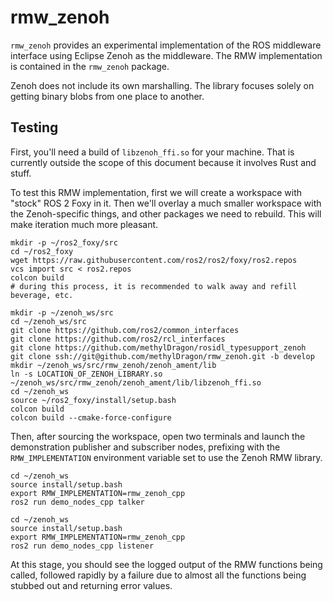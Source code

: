 # rmw_zenoh

`rmw_zenoh` provides an experimental implementation of the ROS middleware interface using Eclipse Zenoh as the middleware.
The RMW implementation is contained in the `rmw_zenoh` package.

Zenoh does not include its own marshalling.
The library focuses solely on getting binary blobs from one place to another.


## Testing

First, you'll need a build of `libzenoh_ffi.so` for your machine.
That is currently outside the scope of this document because it involves Rust and stuff.

To test this RMW implementation, first we will create a workspace with "stock" ROS 2 Foxy in it.
Then we'll overlay a much smaller workspace with the Zenoh-specific things, and other packages we need to rebuild.
This will make iteration much more pleasant.

```shell
mkdir -p ~/ros2_foxy/src
cd ~/ros2_foxy
wget https://raw.githubusercontent.com/ros2/ros2/foxy/ros2.repos
vcs import src < ros2.repos
colcon build
# during this process, it is recommended to walk away and refill beverage, etc.
```

```shell
mkdir -p ~/zenoh_ws/src
cd ~/zenoh_ws/src
git clone https://github.com/ros2/common_interfaces
git clone https://github.com/ros2/rcl_interfaces
git clone https://github.com/methylDragon/rosidl_typesupport_zenoh
git clone ssh://git@github.com/methylDragon/rmw_zenoh.git -b develop
mkdir ~/zenoh_ws/src/rmw_zenoh/zenoh_ament/lib
ln -s LOCATION_OF_ZENOH_LIBRARY.so ~/zenoh_ws/src/rmw_zenoh/zenoh_ament/lib/libzenoh_ffi.so
cd ~/zenoh_ws
source ~/ros2_foxy/install/setup.bash
colcon build
colcon build --cmake-force-configure
```

Then, after sourcing the workspace, open two terminals and launch the demonstration publisher and subscriber nodes, prefixing with the `RMW_IMPLEMENTATION` environment variable set to use the Zenoh RMW library.

```shell
cd ~/zenoh_ws
source install/setup.bash
export RMW_IMPLEMENTATION=rmw_zenoh_cpp
ros2 run demo_nodes_cpp talker
```

```shell
cd ~/zenoh_ws
source install/setup.bash
export RMW_IMPLEMENTATION=rmw_zenoh_cpp
ros2 run demo_nodes_cpp listener
```

At this stage, you should see the logged output of the RMW functions being called, followed rapidly by a failure due to almost all the functions being stubbed out and returning error values.
